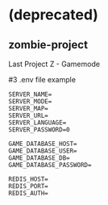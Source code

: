 # (deprecated)

## zombie-project

Last Project Z - Gamemode

#3 .env file example

```
SERVER_NAME=
SERVER_MODE=
SERVER_MAP=
SERVER_URL=
SERVER_LANGUAGE=
SERVER_PASSWORD=0

GAME_DATABASE_HOST=
GAME_DATABASE_USER=
GAME_DATABASE_DB=
GAME_DATABASE_PASSWORD=

REDIS_HOST=
REDIS_PORT=
REDIS_AUTH=
```
